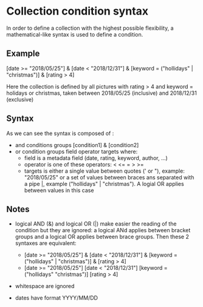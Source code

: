 # Collection condition syntax

In order to define a collection with the highest possible flexibility, a mathematical-like syntax is used to define a condition.

## Example
[date >= "2018/05/25"] & [date < "2018/12/31"] & [keyword = ("hollidays" | "christmas")] & [rating > 4]

Here the collection is defined by all pictures with rating > 4 and keyword = holidays or christmas, taken between 2018/05/25 (inclusive) and 2018/12/31 (exclusive)

## Syntax
As we can see the syntax is composed of :
- and conditions groups [condition1] & [condition2]
- or condition groups field operator targets where:
    - field is a metadata field (date, rating, keyword, author, ...)
    - operator is one of these operators: < <= = > >=
    - targets is either a single value between quotes (' or "), example: "2018/05/25" or a set of values between braces ans separated with a pipe |, example ("hollidays" | "christmas"). A logial OR applies between values in this case

## Notes
- logical AND (&) and logical OR (|) make easier the reading of the condition but they are ignored: a logical ANd applies between bracket groups and a logical OR applies between brace groups. Then these 2 syntaxes are equivalent:
    - [date >= "2018/05/25"] & [date < "2018/12/31"] & [keyword = ("hollidays" | "christmas")] & [rating > 4]
    - [date >= "2018/05/25"]  [date < "2018/12/31"]  [keyword = ("hollidays"  "christmas")]  [rating > 4]

- whitespace are ignored
- dates have format YYYY/MM/DD
